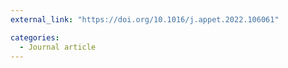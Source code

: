 ```yaml
---
external_link: "https://doi.org/10.1016/j.appet.2022.106061" 

categories:
  - Journal article
---
```

